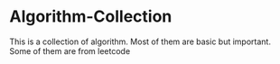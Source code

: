# Algorithm-Collection
This is a collection of algorithm.
Most of them are basic but important. Some of them are from leetcode
